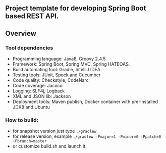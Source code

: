 Project template for developing Spring Boot based REST API.
-----------------------------------------------------------
## Overview

### Tool dependencies
 - Programming language: Java8, Groovy 2.4.5
 - Framework: Spring Boot, Spring MVC, Spring HATEOAS.
 - Build automating tool: Gradle, IntelliJ IDEA
 - Testing tools: JUnit, Spock and Cucumber
 - Code quality: Checkstyle, CodeNarc
 - Code coverage: Jacoco
 - Logging: SLF4j, Logback
 - XML and JSON lib: Jackson
 - Deployment tools: Maven publish, Docker container with pre-installed JDK8 and Ubuntu

### How to build:
 - for snapshot version just type `./gradlew`
 - for release version, example `./gradlew -Pmajor=1 -Pminor=0 -Ppatch=0 -Pbranch=master`
 - or customize build.sh and launch it.

